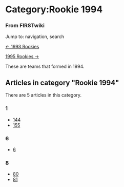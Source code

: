 # Category:Rookie 1994

### From FIRSTwiki

Jump to: navigation, search

[&lt;- 1993 Rookies](/index.php/Category:Rookie_1993 "Category:Rookie 1993" )

[1995 Rookies -&gt;](/index.php/Category:Rookie_1995 "Category:Rookie 1995" )

These are teams that formed in 1994.

  

## Articles in category "Rookie 1994"

There are 5 articles in this category.

### 1

  * [144](/index.php/144 "144" )
  * [155](/index.php/155 "155" )

### 6

  * [6](/index.php/6 "6" )

### 8

  * [80](/index.php/80 "80" )
  * [81](/index.php/81 "81" )

